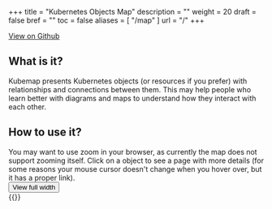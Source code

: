 +++
title = "Kubernetes Objects Map"
description = ""
weight = 20
draft = false
bref = ""
toc = false
aliases = [
    "/map"
]
url = "/"
+++

<div id="action-buttons">
    <a class="button outline big" href="https://github.com/cloudowski/kubemap">View on Github</a>
</div>


<h2 itemprop="headline">What is it?</h2>
<div id="post">
    Kubemap presents Kubernetes objects (or resources if you prefer) with relationships
    and connections between them.
    This may help people who learn better with diagrams and maps to understand how they interact with each other.
</div>

<h2 itemprop="headline">How to use it?</h2>
<div id="post">
    You may want to use zoom in your browser, as currently the map does not support zooming itself. Click on a object to see a page with more details (for some reasons your mouse cursor doesn't change when you hover over, but it has a proper link).
</div>

<div id="action-buttons">
  <a href="/map" class=“button big align-center” role="button">
    <button class="button big">
      View full width
    </button>
  </a>


</div>
{{<genmap>}}
